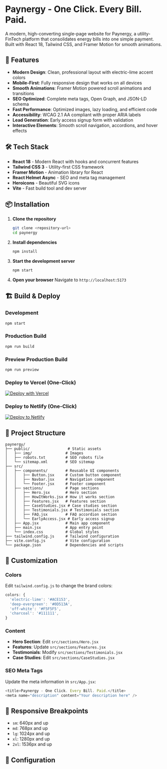 # Paynergy - One Click. Every Bill. Paid.

A modern, high-converting single-page website for Paynergy, a utility-FinTech platform that consolidates energy bills into one simple payment. Built with React 18, Tailwind CSS, and Framer Motion for smooth animations.

## 🚀 Features

- **Modern Design**: Clean, professional layout with electric-lime accent colors
- **Mobile-First**: Fully responsive design that works on all devices
- **Smooth Animations**: Framer Motion powered scroll animations and transitions
- **SEO Optimized**: Complete meta tags, Open Graph, and JSON-LD schema
- **Fast Performance**: Optimized images, lazy loading, and efficient code
- **Accessibility**: WCAG 2.1 AA compliant with proper ARIA labels
- **Lead Generation**: Early access signup form with validation
- **Interactive Elements**: Smooth scroll navigation, accordions, and hover effects

## 🛠️ Tech Stack

- **React 18** - Modern React with hooks and concurrent features
- **Tailwind CSS 3** - Utility-first CSS framework
- **Framer Motion** - Animation library for React
- **React Helmet Async** - SEO and meta tag management
- **Heroicons** - Beautiful SVG icons
- **Vite** - Fast build tool and dev server

## 📦 Installation

1. **Clone the repository**
   ```bash
   git clone <repository-url>
   cd paynergy
   ```

2. **Install dependencies**
   ```bash
   npm install
   ```

3. **Start the development server**
   ```bash
   npm start
   ```

4. **Open your browser**
   Navigate to `http://localhost:5173`

## 🏗️ Build & Deploy

### Development
```bash
npm start
```

### Production Build
```bash
npm run build
```

### Preview Production Build
```bash
npm run preview
```

### Deploy to Vercel (One-Click)
[![Deploy with Vercel](https://vercel.com/button)](https://vercel.com/new/clone?repository-url=<your-repo-url>)

### Deploy to Netlify (One-Click)
[![Deploy to Netlify](https://www.netlify.com/img/deploy/button.svg)](https://app.netlify.com/start/deploy?repository=<your-repo-url>)

## 📁 Project Structure

```
paynergy/
├── public/                 # Static assets
│   ├── img/               # Images
│   ├── robots.txt         # SEO robots file
│   └── sitemap.xml        # SEO sitemap
├── src/
│   ├── components/        # Reusable UI components
│   │   ├── Button.jsx     # Custom button component
│   │   ├── Navbar.jsx     # Navigation component
│   │   └── Footer.jsx     # Footer component
│   ├── sections/          # Page sections
│   │   ├── Hero.jsx       # Hero section
│   │   ├── HowItWorks.jsx # How it works section
│   │   ├── Features.jsx   # Features section
│   │   ├── CaseStudies.jsx # Case studies section
│   │   ├── Testimonials.jsx # Testimonials section
│   │   ├── FAQ.jsx        # FAQ accordion section
│   │   └── EarlyAccess.jsx # Early access signup
│   ├── App.jsx            # Main app component
│   ├── main.jsx           # App entry point
│   └── index.css          # Global styles
├── tailwind.config.js     # Tailwind configuration
├── vite.config.js         # Vite configuration
└── package.json           # Dependencies and scripts
```

## 🎨 Customization

### Colors
Edit `tailwind.config.js` to change the brand colors:
```javascript
colors: {
  'electric-lime': '#ACE153',
  'deep-evergreen': '#0D513A',
  'off-white': '#F5F5F5',
  'charcoal': '#111111',
}
```

### Content
- **Hero Section**: Edit `src/sections/Hero.jsx`
- **Features**: Update `src/sections/Features.jsx`
- **Testimonials**: Modify `src/sections/Testimonials.jsx`
- **Case Studies**: Edit `src/sections/CaseStudies.jsx`

### SEO Meta Tags
Update the meta information in `src/App.jsx`:
```javascript
<title>Paynergy - One Click. Every Bill. Paid.</title>
<meta name="description" content="Your description here" />
```

## 📱 Responsive Breakpoints

- `sm`: 640px and up
- `md`: 768px and up  
- `lg`: 1024px and up
- `xl`: 1280px and up
- `2xl`: 1536px and up

## 🔧 Configuration
